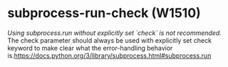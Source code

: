 # subprocess-run-check (W1510)

*Using subprocess.run without explicitly set \`check\` is not
recommended.* The check parameter should always be used with explicitly
set check keyword to make clear what the error-handling behavior
is.https://docs.python.org/3/library/subprocess.html#subprocess.run
